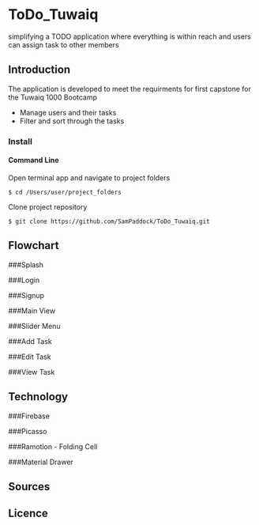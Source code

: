 # ToDo_Tuwaiq
simplifying a TODO application where everything is within reach and users can assign task to other members

## Introduction
The application is developed to meet the requirments for first capstone for the Tuwaiq 1000 Bootcamp
* Manage users and their tasks 
* Filter and sort through the tasks

### Install

#### Command Line

Open terminal app and navigate to project folders

`$ cd /Users/user/project_folders`

Clone project repository

`$ git clone https://github.com/SamPaddock/ToDo_Tuwaiq.git`

## Flowchart

###Splash

###Login

###Signup

###Main View

###Slider Menu

###Add Task

###Edit Task

###View Task

## Technology

###Firebase

###Picasso

###Ramotion - Folding Cell

###Material Drawer

## Sources

## Licence
